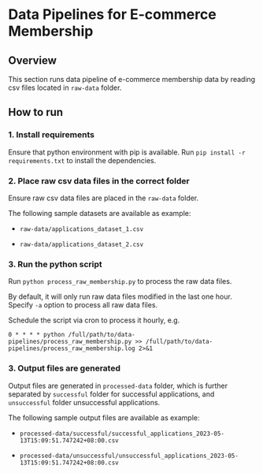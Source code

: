 # Data Pipelines for E-commerce Membership

## Overview

This section runs data pipeline of e-commerce membership data by reading csv files located in `raw-data` folder.

## How to run

### 1. Install requirements

Ensure that python environment with pip is available. Run `pip install -r requirements.txt` to install the dependencies.

### 2. Place raw csv data files in the correct folder

Ensure raw csv data files are placed in the `raw-data` folder.

The following sample datasets are available as example:

- `raw-data/applications_dataset_1.csv`

- `raw-data/applications_dataset_2.csv`

### 3. Run the python script

Run `python process_raw_membership.py` to process the raw data files.

By default, it will only run raw data files modified in the last one hour. Specify `-a` option to process all raw data files.

Schedule the script via cron to process it hourly, e.g.
```
0 * * * * python /full/path/to/data-pipelines/process_raw_membership.py >> /full/path/to/data-pipelines/process_raw_membership.log 2>&1
```

### 3. Output files are generated

Output files are generated in `processed-data` folder, which is further separated by `successful` folder for successful applications, and `unsuccessful` folder unsuccessful applications.

The following sample output files are available as example:

- `processed-data/successful/successful_applications_2023-05-13T15:09:51.747242+08:00.csv`

- `processed-data/unsuccessful/unsuccessful_applications_2023-05-13T15:09:51.747242+08:00.csv`
